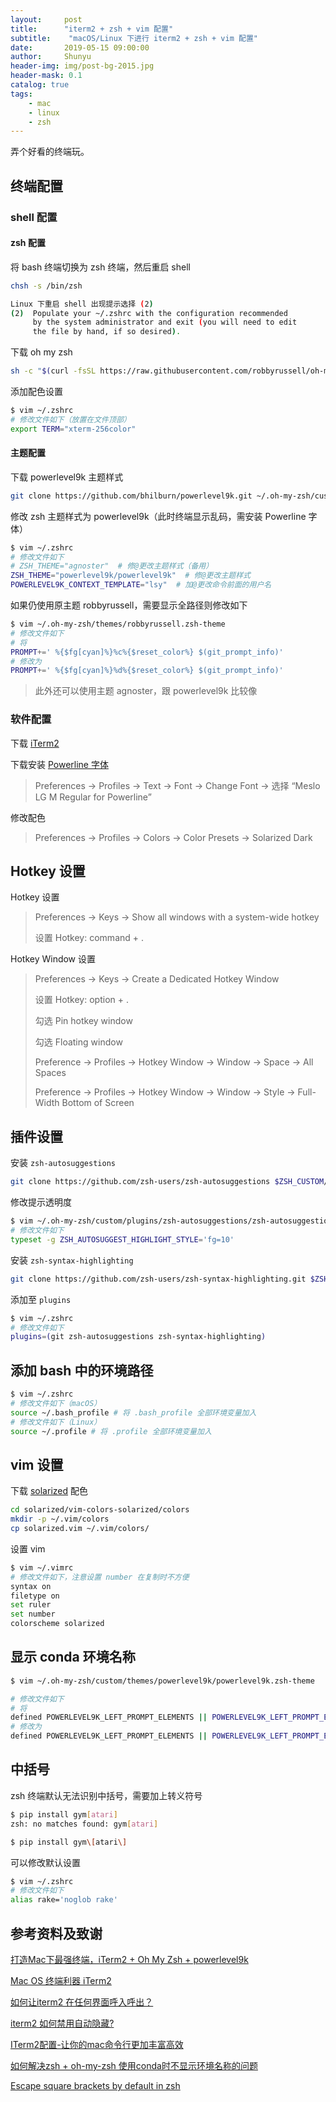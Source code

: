 ```yaml
---
layout:     post
title:      "iterm2 + zsh + vim 配置"
subtitle:    "macOS/Linux 下进行 iterm2 + zsh + vim 配置"
date:       2019-05-15 09:00:00
author:     Shunyu
header-img: img/post-bg-2015.jpg
header-mask: 0.1
catalog: true
tags:
    - mac
    - linux
    - zsh
---
```




弄个好看的终端玩。



## 终端配置

### shell 配置

#### zsh 配置

将 bash 终端切换为 zsh 终端，然后重启 shell

```bash
chsh -s /bin/zsh

Linux 下重启 shell 出现提示选择 (2)
(2)  Populate your ~/.zshrc with the configuration recommended
     by the system administrator and exit (you will need to edit
     the file by hand, if so desired).
```



下载 oh my zsh

```bash
sh -c "$(curl -fsSL https://raw.githubusercontent.com/robbyrussell/oh-my-zsh/master/tools/install.sh)"
```



添加配色设置

```bash
$ vim ~/.zshrc
# 修改文件如下（放置在文件顶部）
export TERM="xterm-256color"
```



#### 主题配置

下载 powerlevel9k 主题样式

```bash
git clone https://github.com/bhilburn/powerlevel9k.git ~/.oh-my-zsh/custom/themes/powerlevel9k
```



修改 zsh 主题样式为 powerlevel9k（此时终端显示乱码，需安装 Powerline 字体）

```bash
$ vim ~/.zshrc
# 修改文件如下
# ZSH_THEME="agnoster"  # 修@更改主题样式（备用）
ZSH_THEME="powerlevel9k/powerlevel9k"  # 修@更改主题样式
POWERLEVEL9K_CONTEXT_TEMPLATE="lsy"  # 加@更改命令前面的用户名
```



如果仍使用原主题 robbyrussell，需要显示全路径则修改如下

```bash
$ vim ~/.oh-my-zsh/themes/robbyrussell.zsh-theme
# 修改文件如下
# 将
PROMPT+=' %{$fg[cyan]%}%c%{$reset_color%} $(git_prompt_info)'
# 修改为
PROMPT+=' %{$fg[cyan]%}%d%{$reset_color%} $(git_prompt_info)'
```



> 此外还可以使用主题 agnoster，跟 powerlevel9k 比较像



### 软件配置

下载 [iTerm2](https://www.iterm2.com/downloads.html)



下载安装 [Powerline 字体](https://link.jianshu.com/?t=https%3A%2F%2Fgithub.com%2Fpowerline%2Ffonts%2Fblob%2Fmaster%2FMeslo%20Slashed%2FMeslo%20LG%20M%20Regular%20for%20Powerline.ttf)

> Preferences -> Profiles -> Text -> Font -> Change Font -> 选择 “Meslo LG M Regular for Powerline”



修改配色

> Preferences -> Profiles -> Colors -> Color Presets -> Solarized Dark



## Hotkey 设置

Hotkey 设置

> Preferences -> Keys -> Show all windows with a system-wide hotkey
>
> 设置 Hotkey: command + .



Hotkey Window 设置

> Preferences -> Keys -> Create a Dedicated Hotkey Window
>
> 设置 Hotkey: option + .
>
> 勾选 Pin hotkey window
>
> 勾选 Floating window
>
> Preference -> Profiles -> Hotkey Window -> Window -> Space -> All Spaces
>
> Preference -> Profiles -> Hotkey Window -> Window -> Style -> Full-Width Bottom of Screen



## 插件设置

安装 `zsh-autosuggestions` 

```bash
git clone https://github.com/zsh-users/zsh-autosuggestions $ZSH_CUSTOM/plugins/zsh-autosuggestions
```



修改提示透明度

```bash
$ vim ~/.oh-my-zsh/custom/plugins/zsh-autosuggestions/zsh-autosuggestions.zsh
# 修改文件如下
typeset -g ZSH_AUTOSUGGEST_HIGHLIGHT_STYLE='fg=10'
```



安装 `zsh-syntax-highlighting` 

```bash
git clone https://github.com/zsh-users/zsh-syntax-highlighting.git $ZSH_CUSTOM/plugins/zsh-syntax-highlighting
```



添加至 `plugins`

```bash
$ vim ~/.zshrc
# 修改文件如下
plugins=(git zsh-autosuggestions zsh-syntax-highlighting)
```



## 添加 bash 中的环境路径

```bash
$ vim ~/.zshrc
# 修改文件如下（macOS）
source ~/.bash_profile # 将 .bash_profile 全部环境变量加入
# 修改文件如下（Linux）
source ~/.profile # 将 .profile 全部环境变量加入
```



## vim 设置

下载 [solarized](http://ethanschoonover.com/solarized/files/solarized.zip) 配色

```bash
cd solarized/vim-colors-solarized/colors
mkdir -p ~/.vim/colors 
cp solarized.vim ~/.vim/colors/
```



设置 vim

```bash
$ vim ~/.vimrc
# 修改文件如下，注意设置 number 在复制时不方便
syntax on
filetype on
set ruler
set number
colorscheme solarized
```



## 显示 conda 环境名称

```bash
$ vim ~/.oh-my-zsh/custom/themes/powerlevel9k/powerlevel9k.zsh-theme

# 修改文件如下
# 将
defined POWERLEVEL9K_LEFT_PROMPT_ELEMENTS || POWERLEVEL9K_LEFT_PROMPT_ELEMENTS=(context dir vcs)
# 修改为
defined POWERLEVEL9K_LEFT_PROMPT_ELEMENTS || POWERLEVEL9K_LEFT_PROMPT_ELEMENTS=(anaconda context dir vcs)
```



## 中括号

zsh 终端默认无法识别中括号，需要加上转义符号

```bash
$ pip install gym[atari]
zsh: no matches found: gym[atari]

$ pip install gym\[atari\]
```

可以修改默认设置

```bash
$ vim ~/.zshrc
# 修改文件如下
alias rake='noglob rake'
```





## 参考资料及致谢

[打造Mac下最强终端，iTerm2 + Oh My Zsh + powerlevel9k](https://feeeei.com/archives/27/?utm_source=wechat_session&utm_medium=social&utm_oi=639600489608777728)

[Mac OS 终端利器 iTerm2](https://www.cnblogs.com/xishuai/p/mac-iterm2.html)

[如何让iterm2 在任何界面呼入呼出？](https://www.wengbi.com/thread_44003_1.html)

[iterm2 如何禁用自动隐藏?](https://www.zhihu.com/question/35568215)

[ITerm2配置-让你的mac命令行更加丰富高效](https://www.jianshu.com/p/405956cdaca6)

[如何解决zsh + oh-my-zsh 使用conda时不显示环境名称的问题](https://www.cnblogs.com/czy-skyline/p/10941546.html)

[Escape square brackets by default in zsh](https://kinopyo.com/en/blog/escape-square-bracket-by-default-in-zsh)
